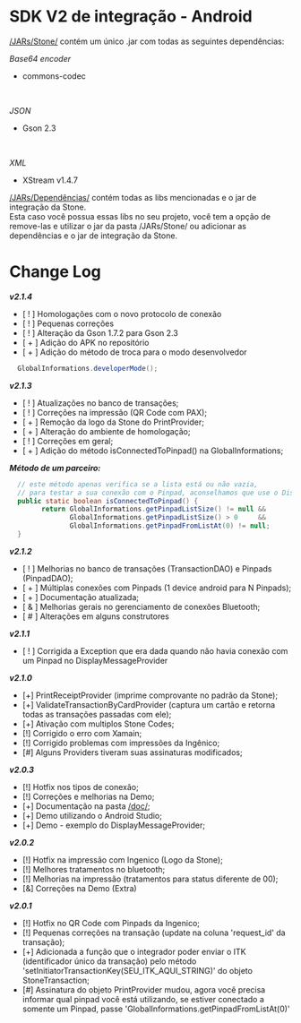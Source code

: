 SDK V2 de integração - Android
=======================


[/JARs/Stone/](https://github.com/stone-pagamentos/sdk-android-V2/tree/master/JARs/Stone) contém um único .jar com todas as seguintes dependências:
<br>

<i>Base64 encoder</i>
* commons-codec
<br>

<i>JSON</i>
* Gson 2.3
<br>

<i>XML</i>
* XStream v1.4.7

[/JARs/Dependências/](https://github.com/stone-pagamentos/sdk-android-V2/tree/master/JARs) contém todas as libs mencionadas e o jar de integração da Stone.<br>
Esta caso você possua essas libs no seu projeto, você tem a opção de remove-las e utilizar o jar da pasta /JARs/Stone/ ou adicionar as dependências e o jar de integração da Stone.

Change Log
=======================


<i><b>v2.1.4</b></i>
* [ ! ] Homologações com o novo protocolo de conexão
* [ ! ] Pequenas correções
* [ ! ] Alteração da Gson 1.7.2 para Gson 2.3
* [ + ] Adição do APK no repositório
* [ + ] Adição do método de troca para o modo desenvolvedor
```java
  GlobalInformations.developerMode();
```

<i><b>v2.1.3</b></i>
* [ ! ] Atualizações no banco de transações;
* [ ! ] Correções na impressão (QR Code com PAX);
* [ + ] Remoção da logo da Stone do PrintProvider;
* [ + ] Alteração do ambiente de homologação;
* [ ! ] Correções em geral;
* [ + ] Adição do método isConnectedToPinpad() na GlobalInformations;

<i><b>Método de um parceiro:</b></i>
```java
  // este método apenas verifica se a lista está ou não vazia,
  // para testar a sua conexão com o Pinpad, aconselhamos que use o DisplayMessageProvider
  public static boolean isConnectedToPinpad() {
        return GlobalInformations.getPinpadListSize() != null &&
               GlobalInformations.getPinpadListSize() > 0     &&
               GlobalInformations.getPinpadFromListAt(0) != null;
  }

```

<i><b>v2.1.2</b></i>
* [ ! ] Melhorias no banco de transações (TransactionDAO) e Pinpads (PinpadDAO);
* [ + ] Múltiplas conexões com Pinpads (1 device android para N Pinpads);
* [ + ] Documentação atualizada;
* [ & ] Melhorias gerais no gerenciamento de conexões Bluetooth;
* [ # ] Alterações em alguns construtores


<i><b>v2.1.1</b></i>
* [ ! ] Corrigida a Exception que era dada quando não havia conexão com um Pinpad no DisplayMessageProvider


<i><b>v2.1.0</b></i>
* [+] PrintReceiptProvider (imprime comprovante no padrão da Stone);
* [+] ValidateTransactionByCardProvider (captura um cartão e retorna todas as transações passadas com ele);
* [+] Ativação com multiplos Stone Codes;
* [!] Corrigido o erro com Xamain;
* [!] Corrigido problemas com impressões da Ingênico;
* [#] Alguns Providers tiveram suas assinaturas modificados;


<i><b>v2.0.3</b></i>
* [!] Hotfix nos tipos de conexão;
* [!] Correções e melhorias na Demo;
* [+] Documentação na pasta [/doc/](https://github.com/stone-pagamentos/sdk-android-V2/tree/master/doc);
* [+] Demo utilizando o Android Studio;
* [+] Demo - exemplo do DisplayMessageProvider;


<i><b>v2.0.2</b></i>
* [!] Hotfix na impressão com Ingenico (Logo da Stone);
* [!] Melhores tratamentos no bluetooth;
* [!] Melhorias na impressão (tratamentos para status diferente de 00);
* [&] Correções na Demo (Extra)


<i><b>v2.0.1</b></i>
* [!] Hotfix no QR Code com Pinpads da Ingenico;
* [!] Pequenas correções na transação (update na coluna 'request_id' da transação);
* [+] Adicionada a função que o integrador poder enviar o ITK (identificador único da transação) pelo método 'setInitiatorTransactionKey(SEU_ITK_AQUI_STRING)' do objeto StoneTransaction;
* [#] Assinatura do objeto PrintProvider mudou, agora você precisa informar qual pinpad você está utilizando, se estiver conectado a somente um Pinpad, passe 'GlobalInformations.getPinpadFromListAt(0)'
